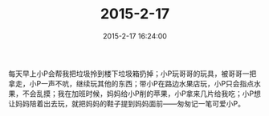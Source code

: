 ﻿---
title: '2015-2-17'
date: 2015-2-17 16:24:00
tags:
categories: 爸爸
---
每天早上小P会帮我把垃圾拎到楼下垃圾箱扔掉；小P玩哥哥的玩具，被哥哥一把拿走，小P一声不吭，继续玩其他的东西；带小P在路边水果店玩，小P只会指点水果，不会乱摸；我在加班时候，妈妈给小P削的苹果，小P拿来几片给我吃；小P想让妈妈陪着出去玩，就把妈妈的鞋子提到妈妈面前——匆匆记一笔可爱小P。 